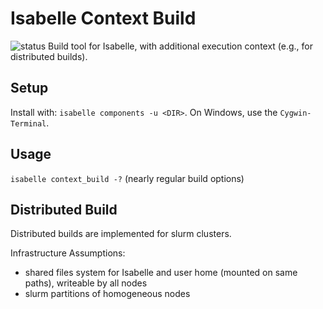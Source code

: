 # Isabelle Context Build
![status](https://github.com/isabelle-prover/isabelle-context-build/actions/workflows/build.yml/badge.svg)
Build tool for Isabelle, with additional execution context (e.g., for distributed builds).

## Setup
Install with: `isabelle components -u <DIR>`. On Windows, use the `Cygwin-Terminal`.

## Usage
`isabelle context_build -?` (nearly regular build options)

## Distributed Build
Distributed builds are implemented for slurm clusters.

Infrastructure Assumptions:
- shared files system for Isabelle and user home (mounted on same paths), writeable by all nodes
- slurm partitions of homogeneous nodes 